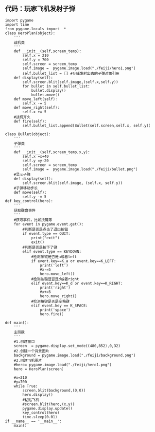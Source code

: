 ## 代码：玩家飞机发射子弹

    import pygame
    import time
    from pygame.locals import  *
    class HeroPlan(object):
        '''
        战机类
        '''
        def __init__(self,screen_temp):
            self.x = 210
            self.y = 700
            self.screen = screen_temp
            self.image =  pygame.image.load("./feiji/hero1.png")
            self.bullet_list = [] #存储发射出去的子弹对象引用
        def display(self):
            self.screen.blit(self.image,(self.x,self.y))
            for bullet in self.bullet_list:
                bullet.display()
                bullet.move()
        def move_left(self):
            self.x -= 5
        def move_right(self):
            self.x += 5
        #战机开火
        def fire(self):
            self.bullet_list.append(Bullet(self.screen,self.x, self.y))

    class Bullet(object):
        '''
        子弹类
        '''
        def __init__(self,screen_temp,x,y):
            self.x =x+40
            self.y =y-20
            self.screen = screen_temp
            self.image =  pygame.image.load("./feiji/bullet.png")
        #显示子弹
        def display(self):
            self.screen.blit(self.image, (self.x, self.y))
        #子弹移动步长
        def move(self):
            self.y -= 5
    def key_control(hero):
        '''
        获取键盘事件
        '''
        #获取事件，比如按键等
        for event in pygame.event.get():
            #判断是否是点击了退出按钮
            if event.type == QUIT:
                print("exit")
                exit()
            #判断是否是按下了键
            elif event.type == KEYDOWN:
                #检测按键是否是a或者left
                if event.key==K_a or event.key==K_LEFT:
                    print('left')
                    #x-=5
                    hero.move_left()
                #检测按键是否是d或者right
                elif event.key==K_d or event.key==K_RIGHT:
                    print('right')
                    #x+=5
                    hero.move_right()
                #检测按键是否是空格键
                elif event.key == K_SPACE:
                    print('space')
                    hero.fire()

    def main():
        '''
        主函数
        '''
        #1.创建窗口
        screen  = pygame.display.set_mode((480,852),0,32)
        #2.创建一个背景图片
        background = pygame.image.load("./feiji/background.png")
        #3.创建飞机图片
        #hero= pygame.image.load("./feiji/hero1.png")
        hero = HeroPlan(screen)

        #x=210
        #y=700
        while True:
            screen.blit(background,(0,0))
            hero.display()
            #粘贴飞机
            #screen.blit(hero,(x,y))
            pygame.display.update()
            key_control(hero)
            time.sleep(0.01)
    if __name__ == '__main__':
        main()
